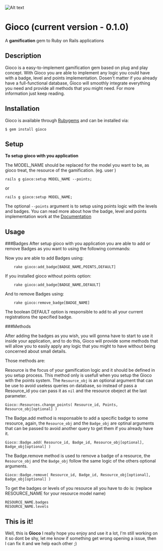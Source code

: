![Alt text](http://joaomdmoura.github.com/gioco/assets/images/logo.png "A gamification gem to Ruby on Rails applications")
# Gioco (current version - 0.1.0)
A **gamification** gem to Ruby on Rails applications

Description
------------
Gioco is a easy-to-implement gamification gem based on plug and play concept.
With Gioco you are able to implement any logic you could have with a badge, level and points implementation.
Dosen't matter if you already have a full-functional database, Gioco will smoothly integrate everything you need and provide all methods that you might need.
For more information just keep reading.


Installation
------------
Gioco is available through [Rubygems](http://rubygems.org/gems/gioco) and can be installed via:

```
$ gem install gioco
```


Setup
------------
**To setup gioco with you application**

The MODEL_NAME should be replaced for the model you want to be, as gioco treat, the resource of the gamification. (eg. user )

```
rails g gioco:setup MODEL_NAME --points;
```

or

```
rails g gioco:setup MODEL_NAME;
```

The optional ``` --points ``` argument is to setup using points logic with the levels and badges. You can read more about how the badge, level and points implementation work at the [Documentation](http://rubygems.org/gems/sweet-lang)


Usage
------------

###Badges
After setup gioco with you application you are able to add or remove Badges as you want to using the following commands:

Now you are able to add Badges using:

```
	rake gioco:add_badge[BADGE_NAME,POINTS,DEFAULT]
```

If you installed gioco without points option:

```
	rake gioco:add_badge[BADGE_NAME,DEFAULT]
```

And to remove Badges using:

```
	rake gioco:remove_badge[BADGE_NAME]
```

The boolean DEFAULT option is responsible to add to all your current registrations the specified badge.

###Methods

After adding the badges as you wish, you will gonna have to start to use it inside your application, and to do this, Gioco will provide some methods that will allow you to easily apply any logic that you might to have without being concerned about small details.

Those methods are:

Resource is the focus of your gamification logic and it should be defined in you setup process.
This method only is usefull when you setup the Gioco with the points system.
The ``` Resource_obj ``` is an optional argument that can be use to avoid useless queries on database, so instead of pass a Resource_id you can pass it as ``` nil ``` and the resource obeject at the last parameter.

```
Gioco::Resources.change_points( Resource_id, Points, Resource_obj[optional] )
```

The Badge.add method is responsable to add a specific badge to some resource, again, the ``` Resource_obj ``` and the ``` Badge_obj ``` are optinal arguments that can be passed to avoid another query to get them if you already have it.

```
Gioco::Badge.add( Resource_id, Badge_id, Resource_obj[optional], Badge_obj[optional] )
```

The Badge.remove method is used to remove a badge of a resource, the ``` Resource_obj ``` and the ``` Badge_obj ``` follow the same logic of the others optional arguments.

```
Gioco::Badge.remove( Resource_id, Badge_id, Resource_obj[optional], Badge_obj[optional] )
```

To get the badges or levels of you resource all you have to do is: (replace RESOURCE_NAME for your resource model name)

```
RESOURCE_NAME.badges
RESOURCE_NAME.levels
```


This is it!
------------
Well, this is **Gioco** I really hope you enjoy and use it a lot, I'm still working on it so dont be shy, let me know
if something get wrong opening a issue, then I can fix it and we help each other ;)